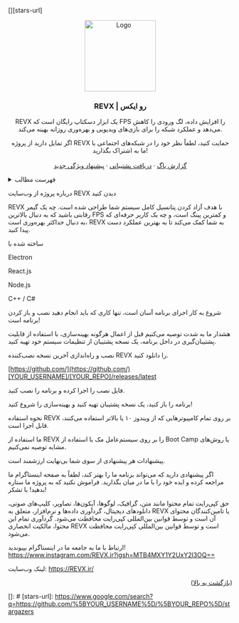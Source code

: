 <div id="top"></div>

<!-- SHIELDS -->

[][stars-url]

<div align="center">
<a href="https://REVX.ir/">
<img src="https://revx.ir/assets/new_logo-D49K-RYs.png" alt="Logo" width="160" height="160">
</a>

<h3 align="center">REVX | رو ایکس</h3>

<p align="center">
REVX یک ابزار دسکتاپ رایگان است که FPS را افزایش داده، لگ ورودی را کاهش می‌دهد و عملکرد شبکه را برای بازی‌های ویدیویی و بهره‌وری روزانه بهینه می‌کند.
<p align="center">
اگر تمایل دارید از پروژه REVX حمایت کنید، لطفاً نظر خود را در شبکه‌های اجتماعی با ما به اشتراک بگذارید!
<br />
<br />
<a href="https://www.instagram.com/REVX.ir?igsh=MTB4MXY1Y2UxY2l3OQ==">گزارش باگ</a>
·
<a href="https://www.instagram.com/REVX.ir?igsh=MTB4MXY1Y2UxY2l3OQ==">دریافت پشتیبانی</a>
·
<a href="https://www.instagram.com/REVX.ir?igsh=MTB4MXY1Y2UxY2l3OQ==">پیشنهاد ویژگی جدید</a>
<br />
</p>
</div>

<!-- TABLE OF CONTENTS -->

<details>
<summary>فهرست مطالب</summary>
<ol>
<li>
<a href="#about-the-project">درباره پروژه</a>
<ul>
<li><a href="#built-with">ساخته شده با</a></li>
</ul>
</li>
<li>
<a href="#getting-started">شروع به کار</a>
<ul>
<li><a href="#installation">نصب و راه‌اندازی</a></li>
</ul>
</li>
<li><a href="#usage">نحوه استفاده</a></li>
<li><a href="#suggestions">پیشنهادات</a></li>
<li><a href="#copyright">حق کپی‌رایت</a></li>
<li><a href="#contact">ارتباط با ما</a></li>
</ol>
</details>

<!-- ABOUT THE PROJECT -->

درباره پروژه
از وب‌سایت REVX دیدن کنید

REVX با هدف آزاد کردن پتانسیل کامل سیستم شما طراحی شده است. چه یک گیمر رقابتی باشید که به دنبال بالاترین FPS و کمترین پینگ است، و چه یک کاربر حرفه‌ای که به دنبال حداکثر بهره‌وری است، REVX به شما کمک می‌کند تا به بهترین عملکرد دست پیدا کنید.

ساخته شده با

Electron

React.js

Node.js

C++ / C# 

<!-- GETTING STARTED -->

شروع به کار
اجرای برنامه آسان است، تنها کاری که باید انجام دهید نصب و باز کردن برنامه است!

هشدار
ما به شدت توصیه می‌کنیم قبل از اعمال هرگونه بهینه‌سازی، با استفاده از قابلیت پشتیبان‌گیری در داخل برنامه، یک نسخه پشتیبان از تنظیمات سیستم خود تهیه کنید.

نصب و راه‌اندازی
آخرین نسخه نصب‌کننده REVX را دانلود کنید.

[https://github.com/](https://github.com/)[YOUR_USERNAME]/[YOUR_REPO]/releases/latest

فایل نصب را اجرا کرده و برنامه را نصب کنید.

برنامه را باز کنید، یک نسخه پشتیبان تهیه کنید و بهینه‌سازی را شروع کنید!

<!-- USAGE EXAMPLES -->

نحوه استفاده
REVX بر روی تمام کامپیوترهایی که از ویندوز ۱۰ یا بالاتر استفاده می‌کنند، قابل اجرا است.

ما استفاده از REVX را بر روی سیستم‌عامل مک با استفاده از Boot Camp یا روش‌های مشابه توصیه نمی‌کنیم.

پیشنهادات
هر پیشنهادی از سوی شما بی‌نهایت ارزشمند است.

اگر پیشنهادی دارید که می‌تواند برنامه ما را بهتر کند، لطفاً به صفحه اینستاگرام ما مراجعه کرده و ایده خود را با ما در میان بگذارید. فراموش نکنید که به پروژه ما ستاره بدهید! با تشکر!

حق کپی‌رایت
تمام محتوا مانند متن، گرافیک، لوگوها، آیکون‌ها، تصاویر، کلیپ‌های صوتی، دانلودهای دیجیتال، گردآوری داده‌ها و نرم‌افزار، متعلق به REVX یا تامین‌کنندگان محتوای آن است و توسط قوانین بین‌المللی کپی‌رایت محافظت می‌شود. گردآوری تمام این محتوا، مالکیت انحصاری REVX است و توسط قوانین بین‌المللی کپی‌رایت محافظت می‌شود.

ارتباط با ما
به جامعه ما در اینستاگرام بپیوندید!
https://www.instagram.com/REVX.ir?igsh=MTB4MXY1Y2UxY2l3OQ==

لینک وب‌سایت: https://REVX.ir/

<p align="right">(<a href="#top">بازگشت به بالا</a>)</p>

<!-- MARKDOWN LINKS & IMAGES -->

[]: #
[stars-url]: https://www.google.com/search?q=https://github.com/%5BYOUR_USERNAME%5D/%5BYOUR_REPO%5D/stargazers
